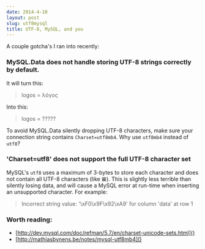 ```yaml
---
date: 2014-4-10
layout: post
slug: utf8mysql
title: UTF-8, MySQL, and you
---
```


A couple gotcha's I ran into recently:

### MySQL.Data does not handle storing UTF-8 strings correctly by default.

It will turn this:

> logos = λόγος

Into this:

> logos = ?????

To avoid MySQL.Data silently dropping UTF-8 characters, make sure your connection string contains `Charset=utf8mb4`.  Why use `utf8mb4` instead of `utf8`?

### 'Charset=utf8' does not support the full UTF-8 character set

MySQL's `utf8` uses a maximum of 3-bytes to store each character and does not contain all UTF-8 characters (like 𝌆).  This is slightly less terrible than silently losing data, and will cause a MySQL error at run-time when inserting an unsupported character.  For example:

>  Incorrect string value: '\xF0\x9F\x92\xA9' for column 'data' at row 1

### Worth reading: 

- [http://dev.mysql.com/doc/refman/5.7/en/charset-unicode-sets.html]()
- [http://mathiasbynens.be/notes/mysql-utf8mb4]()

